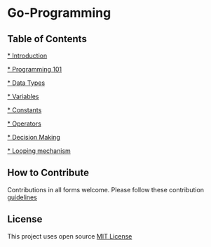 # Go-Programming

## Table of Contents

[* Introduction](docs/Go_Intro.md)

[* Programming 101](docs/Go_Syntax.md)

[* Data Types](docs/Go_DataType.md)

[* Variables](docs/Go_Variables.md)

[* Constants](docs/Go_Constants.md)

[* Operators](docs/Go_Operators.md)

[* Decision Making](docs/Go_DecisionMaking.md)

[* Looping mechanism](docs/Go_Loops.md)

## How to Contribute

Contributions in all forms welcome. Please follow these contribution [guidelines](CONTRIBUTING.md)

## License

This project uses open source [MIT License](LICENSE)
